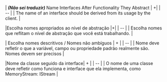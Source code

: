 | ***(Não sei traduzir)*** Name Interfaces After Functionality They Abstract | +|
| -- |
| The name of an interface should be derived from its usage by the client. |

|Escolha nomes apropriados ao nível de abstração |+|
| -- |
| Escolha nomes que reflitam o nível de abstração que você está trabalhando. |

| Escolha nomes descritivos / Nomes não ambíguos | + |
| -- |
| Nome deve refletir o que a variável, campo ou propriedade padrão realmente são. Nomes devem ser precisos |

|Nome da classe seguido da interface| + |
| -- |
| O nome de uma classe deve refletir como funciona e interface que ela implementa, como MemoryStream: IStream |